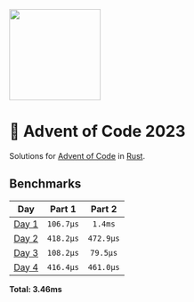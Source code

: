 <img src="./.assets/christmas_ferris.png" width="164">

# 🎄 Advent of Code 2023

Solutions for [Advent of Code](https://adventofcode.com/) in [Rust](https://www.rust-lang.org/).

<!--- advent_readme_stars table --->

<!--- benchmarking table --->
## Benchmarks

| Day | Part 1 | Part 2 |
| :---: | :---: | :---:  |
| [Day 1](./src/bin/01.rs) | `106.7µs` | `1.4ms` |
| [Day 2](./src/bin/02.rs) | `418.2µs` | `472.9µs` |
| [Day 3](./src/bin/03.rs) | `108.2µs` | `79.5µs` |
| [Day 4](./src/bin/04.rs) | `416.4µs` | `461.0µs` |

**Total: 3.46ms**
<!--- benchmarking table --->

